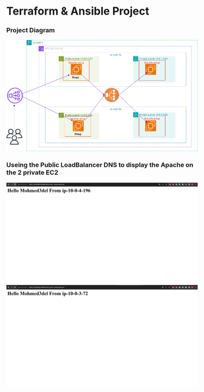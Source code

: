 # Terraform & Ansible Project

### Project Diagram
![Diagram of Project](Screenshots/Diagram.png)

### Useing the Public LoadBalancer DNS to display the Apache on the 2 private EC2

![private1](Screenshots/image1.png)
![private1](Screenshots/image2.png)